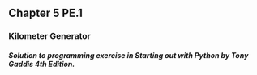 ## Chapter 5 PE.1
### Kilometer Generator
##### Solution to programming exercise in *Starting out with Python* by Tony Gaddis 4th Edition.
